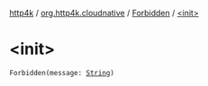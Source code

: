 [http4k](../../index.md) / [org.http4k.cloudnative](../index.md) / [Forbidden](index.md) / [&lt;init&gt;](./-init-.md)

# &lt;init&gt;

`Forbidden(message: `[`String`](https://kotlinlang.org/api/latest/jvm/stdlib/kotlin/-string/index.html)`)`